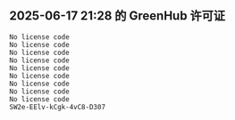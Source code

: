 ## 2025-06-17 21:28 的 GreenHub 许可证
```
No license code
No license code
No license code
No license code
No license code
No license code
No license code
No license code
No license code
SW2e-EElv-kCgk-4vC8-D307
```
